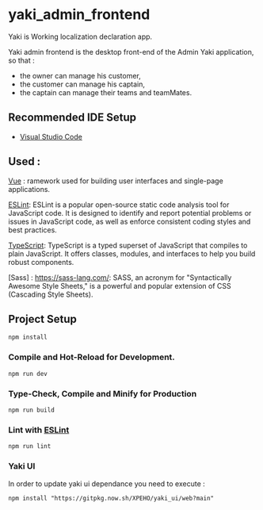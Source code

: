 # yaki_admin_frontend

Yaki is Working localization declaration app.

Yaki admin frontend is the desktop front-end of the Admin Yaki application, so that :

- the owner can manage his customer,
- the customer can manage his captain,
- the captain can manage their teams and teamMates.

## Recommended IDE Setup

- [Visual Studio Code](https://code.visualstudio.com/)

## Used :

[Vue](https://vuejs.org/guide/introduction.html) : ramework used for building user interfaces and single-page applications.

[ESLint](https://eslint.org/docs/latest/): ESLint is a popular open-source static code analysis tool for JavaScript code. It is designed to identify and report potential problems or issues in JavaScript code, as well as enforce consistent coding styles and best practices.

[TypeScript](https://www.typescriptlang.org/docs/): TypeScript is a typed superset of JavaScript that compiles to plain JavaScript. It offers classes, modules, and interfaces to help you build robust components.

[Sass] : https://sass-lang.com/: SASS, an acronym for "Syntactically Awesome Style Sheets," is a powerful and popular extension of CSS (Cascading Style Sheets).

## Project Setup

```
npm install
```

### Compile and Hot-Reload for Development.

```
npm run dev

```

### Type-Check, Compile and Minify for Production

```
npm run build
```

### Lint with [ESLint](https://eslint.org/)

```
npm run lint
```

### Yaki UI

In order to update yaki ui dependance you need to execute :

```
npm install "https://gitpkg.now.sh/XPEHO/yaki_ui/web?main"
```
